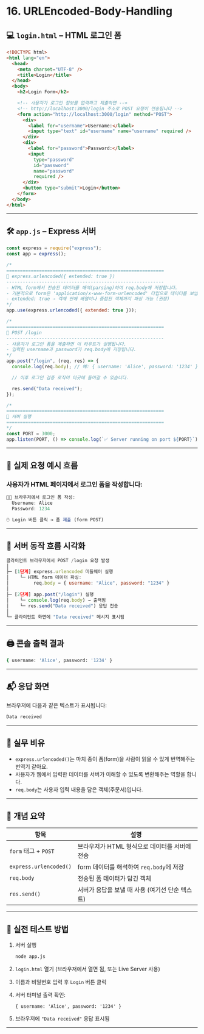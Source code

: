 # 16. URLEncoded-Body-Handling

## 💻 `login.html` – HTML 로그인 폼

```html
<!DOCTYPE html>
<html lang="en">
  <head>
    <meta charset="UTF-8" />
    <title>Login</title>
  </head>
  <body>
    <h2>Login Form</h2>

    <!-- 사용자가 로그인 정보를 입력하고 제출하면 -->
    <!-- http://localhost:3000/login 주소로 POST 요청이 전송됩니다 -->
    <form action="http://localhost:3000/login" method="POST">
      <div>
        <label for="username">Username:</label>
        <input type="text" id="username" name="username" required />
      </div>
      <div>
        <label for="password">Password:</label>
        <input
          type="password"
          id="password"
          name="password"
          required />
      </div>
      <button type="submit">Login</button>
    </form>
  </body>
</html>
```

---

## 🛠️ `app.js` – Express 서버

```js
const express = require("express");
const app = express();

/*
==========================================================
🔧 express.urlencoded({ extended: true })
----------------------------------------------------------
- HTML form에서 전송된 데이터를 해석(parsing)하여 req.body에 저장합니다.
- 기본적으로 form은 'application/x-www-form-urlencoded' 타입으로 데이터를 보냅니다.
- extended: true → 객체 안에 배열이나 중첩된 객체까지 파싱 가능 (권장)
*/
app.use(express.urlencoded({ extended: true }));

/*
==========================================================
📨 POST /login
----------------------------------------------------------
- 사용자가 로그인 폼을 제출하면 이 라우트가 실행됩니다.
- 입력한 username과 password가 req.body에 저장됩니다.
*/
app.post("/login", (req, res) => {
  console.log(req.body); // 예: { username: 'Alice', password: '1234' }

  // 이후 로그인 검증 로직이 이곳에 들어갈 수 있습니다.

  res.send("Data received");
});

/*
==========================================================
🚀 서버 실행
==========================================================
*/
const PORT = 3000;
app.listen(PORT, () => console.log(`✅ Server running on port ${PORT}`));
```

---

## 🎯 실제 요청 예시 흐름

### 사용자가 HTML 페이지에서 로그인 폼을 작성합니다:

```js
👩‍💻 브라우저에서 로그인 폼 작성:
  Username: Alice
  Password: 1234

🖱️ Login 버튼 클릭 → 폼 제출 (form POST)
```

---

## 🧭 서버 동작 흐름 시각화

```js
클라이언트 브라우저에서 POST /login 요청 발생
│
├─ [1단계] express.urlencoded 미들웨어 실행
│    └─ HTML form 데이터 파싱:
│         req.body = { username: "Alice", password: "1234" }
│
├─ [2단계] app.post("/login") 실행
│    └─ console.log(req.body) → 출력됨
│    └─ res.send("Data received") 응답 전송
│
└─ 클라이언트 화면에 "Data received" 메시지 표시됨
```

---

## 🖨️ 콘솔 출력 결과

```bash
{ username: 'Alice', password: '1234' }
```

---

## 📬 응답 화면

브라우저에 다음과 같은 텍스트가 표시됩니다:

```js
Data received
```

---

## 🧠 실무 비유

- `express.urlencoded()`는 마치 종이 폼(form)을 사람이 읽을 수 있게 번역해주는 번역기 같아요.
- 사용자가 웹에서 입력한 데이터를 서버가 이해할 수 있도록 변환해주는 역할을 합니다.
- `req.body`는 사용자 입력 내용을 담은 객체(주문서)입니다.

---

## 📘 개념 요약

| 항목 | 설명 |
|------|------|
| `form` 태그 + `POST` | 브라우저가 HTML 형식으로 데이터를 서버에 전송 |
| `express.urlencoded()` | form 데이터를 해석하여 `req.body`에 저장 |
| `req.body` | 전송된 폼 데이터가 담긴 객체 |
| `res.send()` | 서버가 응답을 보낼 때 사용 (여기선 단순 텍스트) |

---

## 🧪 실전 테스트 방법

1. 서버 실행  
   ```bash
   node app.js
   ```

2. `login.html` 열기 (브라우저에서 열면 됨, 또는 Live Server 사용)

3. 이름과 비밀번호 입력 후 `Login` 버튼 클릭

4. 서버 터미널 출력 확인:

   ```
   { username: 'Alice', password: '1234' }
   ```

5. 브라우저에 `"Data received"` 응답 표시됨

---
